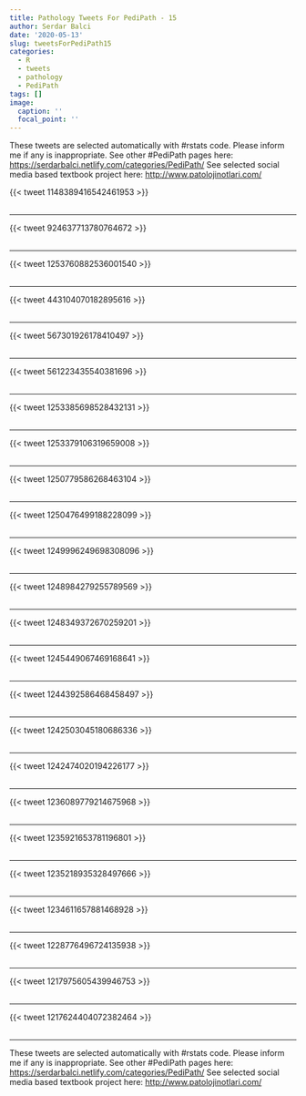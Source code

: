 ```yaml
---
title: Pathology Tweets For PediPath - 15
author: Serdar Balci
date: '2020-05-13'
slug: tweetsForPediPath15
categories:
  - R
  - tweets
  - pathology
  - PediPath
tags: []
image:
  caption: ''
  focal_point: ''
---
```



These tweets are selected automatically with #rstats code. Please inform me if any is inappropriate.
See other #PediPath pages here: https://serdarbalci.netlify.com/categories/PediPath/ 
See selected social media based textbook project here: http://www.patolojinotlari.com/

{{< tweet 1148389416542461953 >}}
<br>
<br>
<hr>
{{< tweet 924637713780764672 >}}
<br>
<br>
<hr>
{{< tweet 1253760882536001540 >}}
<br>
<br>
<hr>
{{< tweet 443104070182895616 >}}
<br>
<br>
<hr>
{{< tweet 567301926178410497 >}}
<br>
<br>
<hr>
{{< tweet 561223435540381696 >}}
<br>
<br>
<hr>
{{< tweet 1253385698528432131 >}}
<br>
<br>
<hr>
{{< tweet 1253379106319659008 >}}
<br>
<br>
<hr>
{{< tweet 1250779586268463104 >}}
<br>
<br>
<hr>
{{< tweet 1250476499188228099 >}}
<br>
<br>
<hr>
{{< tweet 1249996249698308096 >}}
<br>
<br>
<hr>
{{< tweet 1248984279255789569 >}}
<br>
<br>
<hr>
{{< tweet 1248349372670259201 >}}
<br>
<br>
<hr>
{{< tweet 1245449067469168641 >}}
<br>
<br>
<hr>
{{< tweet 1244392586468458497 >}}
<br>
<br>
<hr>
{{< tweet 1242503045180686336 >}}
<br>
<br>
<hr>
{{< tweet 1242474020194226177 >}}
<br>
<br>
<hr>
{{< tweet 1236089779214675968 >}}
<br>
<br>
<hr>
{{< tweet 1235921653781196801 >}}
<br>
<br>
<hr>
{{< tweet 1235218935328497666 >}}
<br>
<br>
<hr>
{{< tweet 1234611657881468928 >}}
<br>
<br>
<hr>
{{< tweet 1228776496724135938 >}}
<br>
<br>
<hr>
{{< tweet 1217975605439946753 >}}
<br>
<br>
<hr>
{{< tweet 1217624404072382464 >}}
<br>
<br>
<hr>


These tweets are selected automatically with #rstats code. Please inform me if any is inappropriate.
See other #PediPath pages here: https://serdarbalci.netlify.com/categories/PediPath/ 
See selected social media based textbook project here: http://www.patolojinotlari.com/

